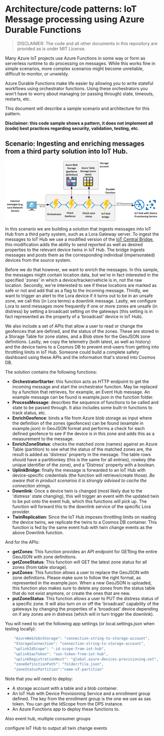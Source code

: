 # Architecture/code patterns: IoT Message processing using Azure Durable Functions

> DISCLAIMER: The code and all other documents in this repository are provided as is under MIT License.

Many Azure IoT projects use Azure Functions in some way or form as serverless runtime to do processing on messages. While this works fine in simple scenarios, more complex scenarios might become unreliable, difficult to monitor, or unwieldy. 

Azure Durable Functions make life easier by allowing you to write stateful workflows using orchestrator functions. Using these orchestrators you won't have to worry about managing (or passing through) state, timeouts, restarts, etc.

This document will describe a sample scenario and architecture for this pattern.

**Disclaimer: this code sample shows a pattern, it does not implement all (code) best practices regarding security, validation, testing, etc.**

## Scenario: Ingesting and enriching messages from a third party solution into IoT Hub.
![Architecture](/assets/pattern-scenario-1.png "Architecture")

In this scenario we are building a solution that ingests messages into IoT Hub from a third party system, such as a Lora Gateway server. To ingest the messages to IoT Hub we use a modified version of the [IoT Central Bridge](https://github.com/Azure/iotc-device-bridge), this modification adds the ability to send reported as well as desired properties to the relevant device twins in IoT Hub. The bridge ingests messages and posts them as the corresponding individual (impersonated) devices from the source system. 

Before we do that however, we want to enrich the messages. In this sample, the messages might contain location data, but we're in fact interested in the specified 'zones' in which a device/tracker/vehicle is in, not the raw location. Secondly, we're interested to see if these locations are marked as safe or not and add that as a flag to the incoming message. Thirdly, we want to trigger an alert to the Lora device if it turns out to be in an unsafe zone, we call this (in Lora terms) a downlink message. Lastly, we configure Lora to send messages more frequently if one or more zones are unsafe (in distress) by setting a broadcast setting on the gateways (this setting is in fact represented as the property of a 'broadcast' device in IoT Hub).

We also include a set of APIs that allow a user to read or change the geofences that are defined, and the status of the zones. These are stored in a Storage Table for zone states, and a Blob store for the GeoJSON zone definitions. Lastly, we copy the telemetry (both latest, as well as history) and the device twins to a Cosmos DB to prevent end-users from getting into throttling limits in IoT Hub. Someone could build a complete safety dashboard using these APIs and the information that's stored into Cosmos DB.

The solution contains the following functions:
* **OrchestratorStarter**: this function acts as HTTP endpoint to get the incoming message and start the orchestrator function. May be replaced by a function that retrieves, for example, an Event Hub message. An example message can be found is example.json in the function folder.
* **ProcessMessage**: describes the sequence of functions to be called and state to be passed through. It also includes some built-in functions to track status, etc.
* **EnrichGeofence**: binds a file from Azure blob storage as input where the definition of the zones (geofences) can be found (example in example.json) in GeoJSON format and performs a check for each defined geofence to see if the device is in this zone and adds this as a measurement to the message.
* **EnrichZoneStatus**: checks the matched zone (names) against an Azure Table (partition) to see what the status of the matched zones are, the result is added as 'distress' property in the message. The table rows should have a partitionkey (this is the same for all entries), rowkey (the unique identifier of the zone), and a 'Distress' property with a boolean. 
* **UplinkBridge**: finally the message is forwarded to an IoT Hub with device-specific credentials (the function will retrieve/create those). *Be aware that in product scenarios it is strongly advised to cache the connection strings.*
* **Downlink**: Once a device twin is changed (most likely due to the 'distress' state changing), this will trigger an event with the updated twin to be put onto the event hub, which this functions will pick up. The function will forward this to the downlink service of the specific Lora provider.
* **TwinReplication**: Since the IoT Hub imposes throttling limits on reading the device twins, we replicate the twins to a Cosmos DB container. This function is fed by the same event hub with twin change events as the above Downlink function.

And for the APIs:
* **getZones**: This function provides an API endpoint for GETting the entire GeoJSON with zone definitions.
* **getZoneStatus**: This function will GET the latest zone status for all zones (from table storage).
* **putZones**: This function allows a user to replace the GeoJSON with zone definitions. Please make sure to follow the right format, as represented in the example.json. When a new GeoJSON is uploaded, this function also makes sure to delete any zones from the status table that do not exist anymore, or create the ones that are new.
* **putZoneStatus**: This function allows a user to PUT the distress status of a specific zone. It will also turn on or off the 'broadcast' capability of the gateways by changing the properties of a 'broadcast' device depending on if any zones are in distress (which will in turn trigger the downlink).


You will need to set the following app settings (or local.settings.json when testing locally):
```javascript
    "AzureWebJobsStorage": "connection-string-to-storage-account",
    "StorageConnection": "connection-string-to-storage-account",
    "uplinkIdScope": "-id-scope-from-iot-hub",
    "uplinkSasToken": "sas-token-from-iot-hub",
    "uplinkRegistrationHost": "global.azure-devices-provisioning.net",
    "zoneDefinitionPath": "folder/file.json",
    "zoneStatusPartition":"name-of-partition"
```

Note that you will need to deploy:
* A storage account with a table and a blob container.
* An IoT Hub with Device Provisioning Service and a enrollment group defined. The key from the enrollment group is the one we use as sas token. You can get the IdScope from the DPS instance.
* An Azure Functions app to deploy these functions to.

Also event hub, multiple consumer groups

configure IoT Hub to output all twin change events